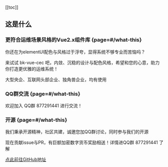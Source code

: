 [[toc]]

## 这是什么

### 更符合运维场景风格的Vue2.x组件库 {page=#/what-this}

你还在为elementUI配色与风格过于浮夸，显得系统不够专业而苦恼吗？

来试试 bk-vue-cec 吧，内敛、沉稳的设计与配色风格，希望和您的心意，助力你打造更优雅的运维系统！

大型央企、互联网头部企业、独角兽企业，均有使用

### QQ群交流 {page=#/what-this}

欢迎加入 QQ群 877291441 进行交流！

### 开源 {page=#/what-this}

我们秉承开源精神，社区共建，诚邀您加QQ群讨论，同时参与我们的开源

现在贡献issue与PR，有巨额加密数字货币奖励相送！详情进QQ群 877291441 了解

<a href="https://github.com/TinsideDesign/bk-vue-cec" target="_blank">点此前往GitHub地址</a>
